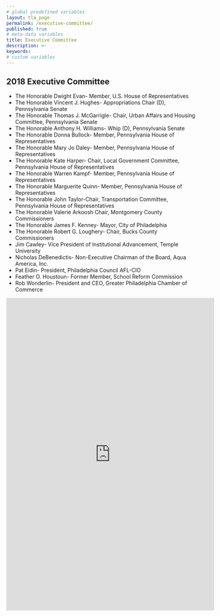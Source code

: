 ```yaml
---
# global predefined variables
layout: tla_page
permalink: /executive-committee/
published: true
# meta-data variables
title: Executive Committee
description: >-
keywords:
# custom variables
---
```

## 2018 Executive Committee
- The Honorable Dwight Evan- Member, U.S. House of Representatives
- The Honorable Vincent J. Hughes- Appropriations Chair (D), Pennsylvania Senate
- The Honorable Thomas J. McGarrigle- Chair, Urban Affairs and Housing Committee, Pennsylvania Senate
- The Honorable Anthony H. Williams- 	Whip (D), Pennsylvania Senate
- The Honorable Donna Bullock-	Member, Pennsylvania House of Representatives
- The Honorable Mary Jo Daley- Member, Pennsylvania House of Representatives
- The Honorable Kate Harper- Chair, Local Government Committee, Pennsylvania House of Representatives
- The Honorable Warren Kampf- Member, Pennsylvania House of Representatives
- The Honorable Marguerite Quinn- Member, Pennsylvania House of Representatives
- The Honorable John Taylor-Chair, Transportation Committee, Pennsylvania House of Representatives
- The Honorable Valerie Arkoosh	Chair, Montgomery County Commissioners
- The Honorable James F. Kenney- Mayor, City of Philadelphia
- The Honorable Robert G. Loughery- Chair, Bucks County Commissioners
- Jim Cawley- Vice President of Institutional Advancement, Temple University
- Nicholas DeBenedictis- Non-Executive Chairman of the Board, Aqua America, Inc.
- Pat Eidin- President, Philadelphia Council AFL-CIO
- Feather O. Houstoun- Former Member, School Reform Commission
- Rob Wonderlin- President and CEO, Greater Philadelphia Chamber of Commerce

<div class="container video-container">
<iframe src="https://e.infogram.com/044ac57a-4d51-424b-917c-60be74a76c16?src=embed" title="School Districts with Expenditures under $19 Million Unassigned Fund Balances, 2016-17" width="550" height="824" scrolling="no" frameborder="0" style="border:none;" allowfullscreen="allowfullscreen"></iframe>
</div>

